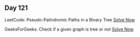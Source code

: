## Day 121

LeetCode: Pseudo-Palindromic Paths in a Binary Tree 
[Solve Now](https://leetcode.com/problems/pseudo-palindromic-paths-in-a-binary-tree/description/)

GeeksForGeeks: Check if a given graph is tree or not 
[Solve Now](https://www.geeksforgeeks.org/problems/is-it-a-tree/1)